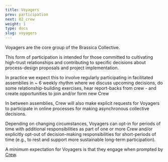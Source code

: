 ```yaml
---
title: Voyagers
prev: participation
next: 02_crew
weight: 1
type: docs
slug: voyagers
---
```


Voyagers are the core group of the Brassica Collective. 

This form of participation is intended for those committed to cultivating high-trust relationships and contributing to specific decisions about process-design proposals and project implementation. 

In practice we expect this to involve regularly participating in facilitated assemblies in ~ 6 weekly rhythm where we discuss upcoming decisions, do some relationship-building exercises, hear report-backs from crew - and create opportunities to join and/or form new Crew

In between assemblies, Crew will also make explicit requests for Voyagers to participate in online processes for making asynchronous collective decisions.

Depending on changing circumstances, Voyagers can opt-in for periods of time with additional responsibilities as part of one or more Crew and/or explicitly opt-out of decision-making responsibilities for short-periods of time (e.g., to rest and support more sustainable long-term participation).

A minimum expectation for Voyagers is that they engage when prompted by [Crew](/handbook/participation/crew/).



